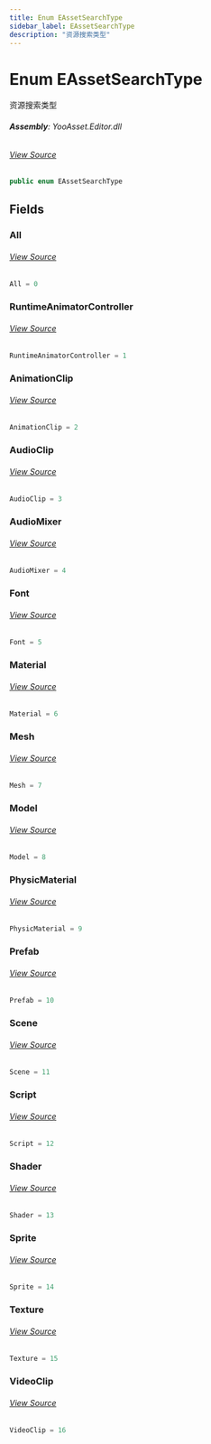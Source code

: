 ```yaml
---
title: Enum EAssetSearchType
sidebar_label: EAssetSearchType
description: "资源搜索类型"
---
```

# Enum EAssetSearchType
资源搜索类型

###### **Assembly**: YooAsset.Editor.dll
###### [View Source](https://github.com/tuyoogame/YooAsset-Samples.git/blob/main/Assets/YooAsset/Editor/EditorDefine.cs#L24)
```csharp title="Declaration"
public enum EAssetSearchType
```
## Fields
### All

###### [View Source](https://github.com/tuyoogame/YooAsset-Samples.git/blob/main/Assets/YooAsset/Editor/EditorDefine.cs#L26)
```csharp title="Declaration"
All = 0
```
### RuntimeAnimatorController

###### [View Source](https://github.com/tuyoogame/YooAsset-Samples.git/blob/main/Assets/YooAsset/Editor/EditorDefine.cs#L27)
```csharp title="Declaration"
RuntimeAnimatorController = 1
```
### AnimationClip

###### [View Source](https://github.com/tuyoogame/YooAsset-Samples.git/blob/main/Assets/YooAsset/Editor/EditorDefine.cs#L28)
```csharp title="Declaration"
AnimationClip = 2
```
### AudioClip

###### [View Source](https://github.com/tuyoogame/YooAsset-Samples.git/blob/main/Assets/YooAsset/Editor/EditorDefine.cs#L29)
```csharp title="Declaration"
AudioClip = 3
```
### AudioMixer

###### [View Source](https://github.com/tuyoogame/YooAsset-Samples.git/blob/main/Assets/YooAsset/Editor/EditorDefine.cs#L30)
```csharp title="Declaration"
AudioMixer = 4
```
### Font

###### [View Source](https://github.com/tuyoogame/YooAsset-Samples.git/blob/main/Assets/YooAsset/Editor/EditorDefine.cs#L31)
```csharp title="Declaration"
Font = 5
```
### Material

###### [View Source](https://github.com/tuyoogame/YooAsset-Samples.git/blob/main/Assets/YooAsset/Editor/EditorDefine.cs#L32)
```csharp title="Declaration"
Material = 6
```
### Mesh

###### [View Source](https://github.com/tuyoogame/YooAsset-Samples.git/blob/main/Assets/YooAsset/Editor/EditorDefine.cs#L33)
```csharp title="Declaration"
Mesh = 7
```
### Model

###### [View Source](https://github.com/tuyoogame/YooAsset-Samples.git/blob/main/Assets/YooAsset/Editor/EditorDefine.cs#L34)
```csharp title="Declaration"
Model = 8
```
### PhysicMaterial

###### [View Source](https://github.com/tuyoogame/YooAsset-Samples.git/blob/main/Assets/YooAsset/Editor/EditorDefine.cs#L35)
```csharp title="Declaration"
PhysicMaterial = 9
```
### Prefab

###### [View Source](https://github.com/tuyoogame/YooAsset-Samples.git/blob/main/Assets/YooAsset/Editor/EditorDefine.cs#L36)
```csharp title="Declaration"
Prefab = 10
```
### Scene

###### [View Source](https://github.com/tuyoogame/YooAsset-Samples.git/blob/main/Assets/YooAsset/Editor/EditorDefine.cs#L37)
```csharp title="Declaration"
Scene = 11
```
### Script

###### [View Source](https://github.com/tuyoogame/YooAsset-Samples.git/blob/main/Assets/YooAsset/Editor/EditorDefine.cs#L38)
```csharp title="Declaration"
Script = 12
```
### Shader

###### [View Source](https://github.com/tuyoogame/YooAsset-Samples.git/blob/main/Assets/YooAsset/Editor/EditorDefine.cs#L39)
```csharp title="Declaration"
Shader = 13
```
### Sprite

###### [View Source](https://github.com/tuyoogame/YooAsset-Samples.git/blob/main/Assets/YooAsset/Editor/EditorDefine.cs#L40)
```csharp title="Declaration"
Sprite = 14
```
### Texture

###### [View Source](https://github.com/tuyoogame/YooAsset-Samples.git/blob/main/Assets/YooAsset/Editor/EditorDefine.cs#L41)
```csharp title="Declaration"
Texture = 15
```
### VideoClip

###### [View Source](https://github.com/tuyoogame/YooAsset-Samples.git/blob/main/Assets/YooAsset/Editor/EditorDefine.cs#L42)
```csharp title="Declaration"
VideoClip = 16
```
